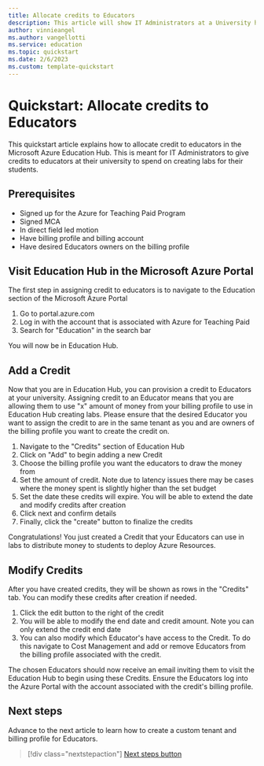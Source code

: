 ```yaml
---
title: Allocate credits to Educators
description: This article will show IT Administrators at a University how to assign credits to Educators to use in Education Hub labs
author: vinnieangel
ms.author: vangellotti
ms.service: education
ms.topic: quickstart
ms.date: 2/6/2023
ms.custom: template-quickstart
---
```


# Quickstart: Allocate credits to Educators

This quickstart article explains how to allocate credit to educators in the Microsoft Azure Education Hub. This is meant for IT Administrators to give credits to educators at their university to spend on creating labs for their students.

## Prerequisites

- Signed up for the Azure for Teaching Paid Program
- Signed MCA
- In direct field led motion
- Have billing profile and billing account
- Have desired Educators owners on the billing profile

## Visit Education Hub in the Microsoft Azure Portal

The first step in assigning credit to educators is to navigate to the Education section of the Microsoft Azure Portal

1. Go to portal.azure.com
2. Log in with the account that is associated with Azure for Teaching Paid
3. Search for "Education" in the search bar

You will now be in Education Hub.

## Add a Credit

Now that you are in Education Hub, you can provision a credit to Educators at your university. Assigning credit to an Educator means that you are allowing them to use "x" amount of money from your billing profile to use in Education Hub creating labs. Please ensure that the desired Educator you want to assign the credit to are in the same tenant as you and are owners of the billing profile you want to create the credit on.

1. Navigate to the "Credits" section of Education Hub
2. Click on "Add" to begin adding a new Credit
3. Choose the billing profile you want the educators to draw the money from
4. Set the amount of credit. Note due to latency issues there may be cases where the money spent is slightly higher than the set budget
5. Set the date these credits will expire. You will be able to extend the date and modify credits after creation
6. Click next and confirm details
7. Finally, click the "create" button to finalize the credits

Congratulations! You just created a Credit that your Educators can use in labs to distribute money to students to deploy Azure Resources.

## Modify Credits

After you have created credits, they will be shown as rows in the "Credits" tab. You can modify these credits after creation if needed.

1. Click the edit button to the right of the credit
2. You will be able to modify the end date and credit amount. Note you can only extend the credit end date
3. You can also modify which Educator's have access to the Credit. To do this navigate to Cost Management and add or remove Educators from the billing profile associated with the credit.

The chosen Educators should now receive an email inviting them to visit the Education Hub to begin using these Credits. Ensure the Educators log into the Azure Portal with the account associated with the credit's billing profile.

## Next steps

Advance to the next article to learn how to create a custom tenant and billing profile for Educators.
> [!div class="nextstepaction"]
> [Next steps button](contribute-how-to-mvc-quickstart.md)
